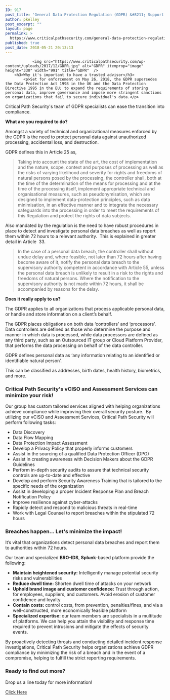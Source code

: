 ```yaml
---
ID: 917
post_title: 'General Data Protection Regulation (GDPR) &#8211; Support Services'
author: pkelley
post_excerpt: ""
layout: page
permalink: >
  https://www.criticalpathsecurity.com/general-data-protection-regulation-gdpr-support-services/
published: true
post_date: 2018-05-21 20:13:13
---
```


				<img src="https://www.criticalpathsecurity.com/wp-content/uploads/2017/12/GDPR.jpg" alt="GDPR" itemprop="image" height="330" width="991" title="GDPR"  />
		<h3>Why it's important to have a trusted advisor</h3>		
			<p>Set for enforcement on May 26, 2018, the GDPR supersedes the Data Protection Act 1998 in the UK and the Data Protection Directive 1995 in the EU; to expand the requirements of storing personal data, improve governance and impose more stringent sanctions on organizations that fail to secure individual's data.</p>
<p>Critical Path Security's team of GDPR specialists can ease the transition into compliance.</p>
	<p><strong>What are you required to do?</strong></p>
<p>Amongst a variety of technical and organizational measures enforced by the GDPR is the need to protect personal data against unauthorized processing, accidental loss, and destruction.</p>
<p>GDPR defines this in Article 25 as,</p>
<blockquote><p>Taking into account the state of the art, the cost of implementation and the nature, scope, context and purposes of processing as well as the risks of varying likelihood and severity for rights and freedoms of natural persons posed by the processing, the controller shall, both at the time of the determination of the means for processing and at the time of the processing itself, implement appropriate technical and organisational measures, such as pseudonymisation, which are designed to implement data-protection principles, such as data minimisation, in an effective manner and to integrate the necessary safeguards into the processing in order to meet the requirements of this Regulation and protect the rights of data subjects.</p></blockquote>
<p>Also mandated by the regulation is the need to have robust procedures in place to detect and investigate personal data breaches as well as report them within 72 hours to a relevant authority.  This is explained in greater detail in Article  33.</p>
<blockquote><p>In the case of a personal data breach, the controller shall without undue delay and, where feasible, not later than 72 hours after having become aware of it, notify the personal data breach to the supervisory authority competent in accordance with Article 55, unless the personal data breach is unlikely to result in a risk to the rights and freedoms of natural persons. Where the notification to the supervisory authority is not made within 72 hours, it shall be accompanied by reasons for the delay.</p></blockquote>
	<p><strong>Does it really apply to us?</strong></p>
<p>The GDPR applies to all organizations that process applicable personal data, or handle and store information on a client’s behalf.</p>
<p>The GDPR places obligations on both data ‘controllers’ and ‘processors’. Data controllers are defined as those who determine the purpose and manner in which data is processed, while data processors are defined as any third party, such as an Outsourced IT group or Cloud Platform Provider, that performs the data processing on behalf of the data controller.</p>
<p>GDPR defines personal data as ‘any information relating to an identified or identifiable natural person’.</p>
<p>This can be classified as addresses, birth dates, health history, biometrics, and more.</p>
		<h3>Critical Path Security's vCISO and Assessment Services can minimize your risk!</h3>		
			<p>Our group has custom tailored services aligned with helping organizations achieve compliance while improving their overall security posture.  By utilizing our vCISO and Assessment Services, Critical Path Security will perform following tasks:</p>
<ul>
<li>Data Discovery</li>
<li>Data Flow Mapping</li>
<li>Data Protection Impact Assessment</li>
<li>Develop a Privacy Policy that properly informs customers</li>
<li>Assist in the sourcing of a qualified Data Protection Officer (DPO)</li>
<li>Assist in creating awareness with Decision Makers about the GDPR Guidelines</li>
<li>Perform in-depth security audits to assure that technical security controls are up-to-date and effective</li>
<li>Develop and perform Security Awareness Training that is tailored to the specific needs of the organization</li>
<li>Assist in developing a proper Incident Response Plan and Breach Notification Policy</li>
<li>Improve resilience against cyber-attacks</li>
<li>Rapidly detect and respond to malicious threats in real-time</li>
<li>Work with Legal Counsel to report breaches within the stipulated 72 hours</li>
</ul>
		<h3>Breaches happen... Let's minimize the impact!</h3>		
			<p>It’s vital that organizations detect personal data breaches and report them to authorities within 72 hours.</p>
<p>Our team and specialized <strong>BRO-IDS</strong>, <strong>Splunk</strong>-based platform provide the following:</p>
<ul>
<li><b>Maintain heightened security</b><b>:</b> Intelligently manage potential security risks and vulnerabilities</li>
<li><b>Reduce dwell time</b><b>:</b> Shorten dwell time of attacks on your network</li>
<li><b>Uphold brand image and customer confidence:</b> Trust through action, for employees, suppliers, and customers. Avoid erosion of customer confidence and loyalty</li>
<li><b>Contain costs: </b>control costs, from prevention, penalties/fines, and via a well-constructed, more economically feasible platform</li>
<li><b>Specialized expertise: </b>our team members are specialists in a multitude of platforms. We can help you attain the visibility and response time required to prevent intrusions and mitigate the effects of security events.</li>
</ul>
<p>By proactively detecting threats and conducting detailed incident response investigations, Critical Path Security helps organizations achieve GDPR compliance by minimizing the risk of a breach and in the event of a compromise, helping to fulfill the strict reporting requirements.</p>
		<h3>Ready to find out more?</h3>
		<p>Drop us a line today for more information!</p>
			<a href="https://www.criticalpathsecurity.com/contact/" target="_self" role="button">
						Click Here
					</a>